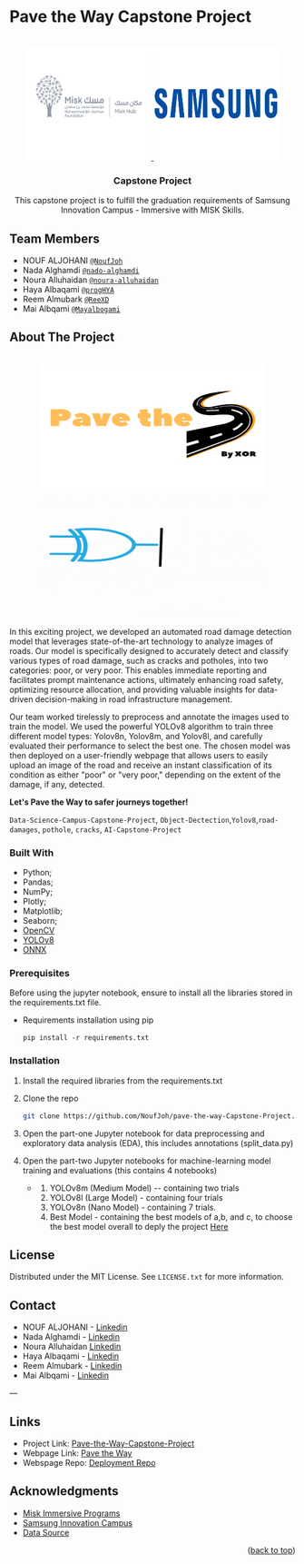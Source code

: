 # Pave the Way Capstone Project
<!-- Improved compatibility of back to top link: See: https://github.com/othneildrew/Best-README-Template/pull/73 -->
<a name="readme-top"></a>



<!-- PROJECT LOGO -->
<br />
<div align="center">
  <a href="https://github.com/github_username/repo_name">
    <img src="imgs/misk_logo.png" alt="Logo" width="220" height="200">
     <img src="imgs/Samsung-Logo.png" alt="Logo" width="220" height="200">
    
  </a>

  <h3 align="center">Capstone Project</h3>

  <p align="center">
    This capstone project is to fulfill the graduation requirements of Samsung Innovation Campus - Immersive with MISK Skills.
  </p>
</div>


 

## Team Members
* NOUF ALJOHANI [`@NoufJoh`](https://github.com/NoufJoh)
* Nada Alghamdi  [`@nado-alghamdi`](https://github.com/nado-alghamdi)
* Noura Alluhaidan [`@noura-alluhaidan`](https://github.com/noura-alluhaidan)
* Haya Albaqami  [`@progHYA`](https://github.com/progHYA)
* Reem Almubark [`@ReeXD`](https://github.com/ReeXD)
* Mai Albqami [`@Mayalbogami`](https://github.com/Mayalbogami)



<!-- ABOUT THE PROJECT -->
## About The Project
<br />
<div align="center">
  <a href="https://noufjoh.github.io/try/" >
    <img src="imgs/PTW_logo.png" alt="Logo" width="400" height="220">
  </a>
     <img src="imgs/XOR_logo.gif" alt="Logo" width="400" height="220">
  </a>
</div>
<br />
In this exciting project, we developed an automated road damage detection model that leverages state-of-the-art technology to analyze images of roads. Our model is specifically designed to accurately detect and classify various types of road damage, such as cracks and potholes, into two categories: poor, or very poor. This enables immediate reporting and facilitates prompt maintenance actions, ultimately enhancing road safety, optimizing resource allocation, and providing valuable insights for data-driven decision-making in road infrastructure management.

Our team worked tirelessly to preprocess and annotate the images used to train the model. We used the powerful YOLOv8 algorithm to train three different model types: Yolov8n, Yolov8m, and Yolov8l, and carefully evaluated their performance to select the best one. The chosen model was then deployed on a user-friendly webpage that allows users to easily upload an image of the road and receive an instant classification of its condition as either "poor" or "very poor," depending on the extent of the damage, if any, detected.

**Let's Pave the Way to safer journeys together!**

 `Data-Science-Campus-Capstone-Project`, `Object-Dectection`,`Yolov8`,`road-damages`, `pothole`, `cracks`, `AI-Capstone-Project`






### Built With

* Python;
* Pandas;
* NumPy;
* Plotly;
* Matplotlib;
* Seaborn;
* [OpenCV](https://pypi.org/project/opencv-python/)
* [YOLOv8](https://github.com/ultralytics/ultralytics)
* [ONNX](https://github.com/onnx/onnx)



<!-- GETTING STARTED -->

### Prerequisites

Before using the jupyter notebook, ensure to install all the libraries stored in the requirements.txt file.
* Requirements installation using pip
  ```
  pip install -r requirements.txt
  ```
  

### Installation

1. Install the required libraries from the requirements.txt
2. Clone the repo
   ```sh
   git clone https://github.com/NoufJoh/pave-the-way-Capstone-Project.git
   ```
3. Open the part-one Jupyter notebook for data preprocessing and exploratory data analysis (EDA), this includes annotations (split_data.py)

4. Open the part-two Jupyter notebooks for machine-learning model training and evaluations (this contains 4 notebooks)
   * 1. YOLOv8m (Medium Model) -- containing two trials
     2. YOLOv8l (Large Model) - containing four trials
     3. YOLOv8n (Nano Model) - containing 7 trials.
     4. Best Model - containing the best models of a,b, and c, to choose the best model overall to deply the project [Here](https://github.com/NoufJoh/try/)




<!-- LICENSE -->
## License

Distributed under the MIT License. See `LICENSE.txt` for more information.




<!-- CONTACT -->
## Contact
* NOUF ALJOHANI - [Linkedin](https://www.linkedin.com/in/nouf-aljohani-3785191b3/)
* Nada Alghamdi - [Linkedin](www.linkedin.com/in/nada--alghamdi)
* Noura Alluhaidan [Linkedin]()
* Haya Albaqami  - [Linkedin](https://www.linkedin.com/in/haya-albaqami-97b91823a)
* Reem Almubark - [Linkedin]()
* Mai Albqami - [Linkedin](https://www.linkedin.com/in/may-albogami-1509a11a4)

—

## Links
* Project Link: [Pave-the-Way-Capstone-Project](https://github.com/NoufJoh/pave-the-way-Capstone-Project)
* Webpage Link: [Pave the Way](https://noufjoh.github.io/try/)
* Webspage Repo: [Deployment Repo](https://github.com/NoufJoh/try)




<!-- ACKNOWLEDGMENTS -->
## Acknowledgments

* [Misk Immersive Programs](https://hub.misk.org.sa/programs/skills/misk-immersive-programs/)
* [Samsung Innovation Campus](https://innovationcampusksa.thinkific.com/)
* [Data Source](https://www.kaggle.com/datasets/prudhvignv/road-damage-classification-and-assessment)


<p align="right">(<a href="#readme-top">back to top</a>)</p>




